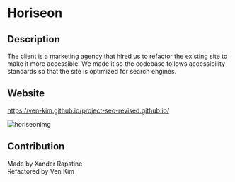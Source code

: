 # Horiseon

## Description
The client is a marketing agency that hired us to refactor the existing site to make it more accessible. We made it so the codebase follows accessibility standards so that the site is optimized for search engines.

## Website
https://ven-kim.github.io/project-seo-revised.github.io/

![horiseonimg](https://user-images.githubusercontent.com/85568921/123519829-94297b00-d67b-11eb-85f3-4e0bf8504594.png)

## Contribution
Made by Xander Rapstine  
Refactored by Ven Kim
